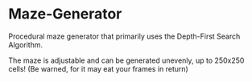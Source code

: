 # Maze-Generator
Procedural maze generator that primarily uses the Depth-First Search Algorithm. 

The maze is adjustable and can be generated unevenly, up to 250x250 cells! (Be warned, for it may eat your frames in return)

